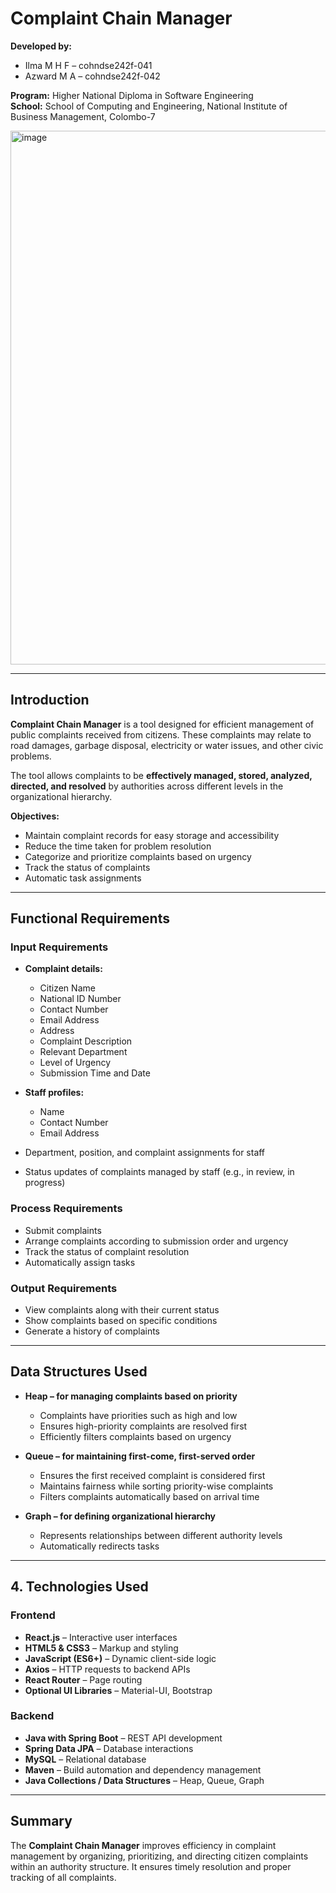 # Complaint Chain Manager

**Developed by:**  
- Ilma M H F – cohndse242f-041  
- Azward M A – cohndse242f-042  

**Program:** Higher National Diploma in Software Engineering  
**School:** School of Computing and Engineering, National Institute of Business Management, Colombo-7  

<img width="1919" height="854" alt="image" src="https://github.com/user-attachments/assets/d78e6591-db8a-4fed-997a-d057acc7c650" />

---

## Introduction

**Complaint Chain Manager** is a tool designed for efficient management of public complaints received from citizens. These complaints may relate to road damages, garbage disposal, electricity or water issues, and other civic problems.  

The tool allows complaints to be **effectively managed, stored, analyzed, directed, and resolved** by authorities across different levels in the organizational hierarchy.  

**Objectives:**  
- Maintain complaint records for easy storage and accessibility  
- Reduce the time taken for problem resolution  
- Categorize and prioritize complaints based on urgency  
- Track the status of complaints  
- Automatic task assignments  

---

## Functional Requirements

### Input Requirements

- **Complaint details:**  
  - Citizen Name  
  - National ID Number  
  - Contact Number  
  - Email Address  
  - Address  
  - Complaint Description  
  - Relevant Department  
  - Level of Urgency  
  - Submission Time and Date  

- **Staff profiles:**  
  - Name  
  - Contact Number  
  - Email Address  

- Department, position, and complaint assignments for staff  
- Status updates of complaints managed by staff (e.g., in review, in progress)  

### Process Requirements

- Submit complaints  
- Arrange complaints according to submission order and urgency  
- Track the status of complaint resolution  
- Automatically assign tasks

### Output Requirements

- View complaints along with their current status  
- Show complaints based on specific conditions  
- Generate a history of complaints  

---

## Data Structures Used

- **Heap – for managing complaints based on priority**  
  - Complaints have priorities such as high and low  
  - Ensures high-priority complaints are resolved first  
  - Efficiently filters complaints based on urgency  

- **Queue – for maintaining first-come, first-served order**  
  - Ensures the first received complaint is considered first  
  - Maintains fairness while sorting priority-wise complaints  
  - Filters complaints automatically based on arrival time  

- **Graph – for defining organizational hierarchy**  
  - Represents relationships between different authority levels  
  - Automatically redirects tasks

---


## 4. Technologies Used

### Frontend
- **React.js** – Interactive user interfaces  
- **HTML5 & CSS3** – Markup and styling  
- **JavaScript (ES6+)** – Dynamic client-side logic  
- **Axios** – HTTP requests to backend APIs  
- **React Router** – Page routing  
- **Optional UI Libraries** – Material-UI, Bootstrap  

### Backend
- **Java with Spring Boot** – REST API development  
- **Spring Data JPA** – Database interactions  
- **MySQL** – Relational database  
- **Maven** – Build automation and dependency management  
- **Java Collections / Data Structures** – Heap, Queue, Graph  

---

## Summary

The **Complaint Chain Manager** improves efficiency in complaint management by organizing, prioritizing, and directing citizen complaints within an authority structure. It ensures timely resolution and proper tracking of all complaints.
